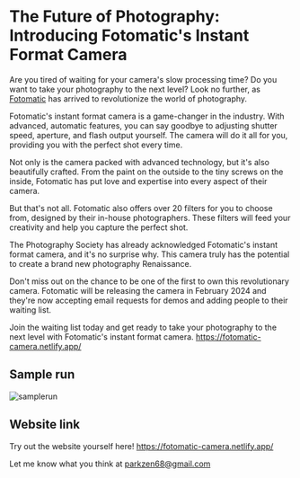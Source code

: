 # The Future of Photography: Introducing Fotomatic's Instant Format Camera

Are you tired of waiting for your camera's slow processing time? Do you want to take your photography to the next level? Look no further, as [Fotomatic](https://fotomatic-camera.netlify.app/) has arrived to revolutionize the world of photography.

Fotomatic's instant format camera is a game-changer in the industry. With advanced, automatic features, you can say goodbye to adjusting shutter speed, aperture, and flash output yourself. The camera will do it all for you, providing you with the perfect shot every time.

Not only is the camera packed with advanced technology, but it's also beautifully crafted. From the paint on the outside to the tiny screws on the inside, Fotomatic has put love and expertise into every aspect of their camera.

But that's not all. Fotomatic also offers over 20 filters for you to choose from, designed by their in-house photographers. These filters will feed your creativity and help you capture the perfect shot.

The Photography Society has already acknowledged Fotomatic's instant format camera, and it's no surprise why. This camera truly has the potential to create a brand new photography Renaissance.

Don't miss out on the chance to be one of the first to own this revolutionary camera. Fotomatic will be releasing the camera in February 2024 and they're now accepting email requests for demos and adding people to their waiting list.

Join the waiting list today and get ready to take your photography to the next level with Fotomatic's instant format camera. https://fotomatic-camera.netlify.app/

## Sample run
![samplerun](https://user-images.githubusercontent.com/43397999/223282668-47f483fe-4523-49da-8d20-82b879f80089.gif)

## Website link
Try out the website yourself here! https://fotomatic-camera.netlify.app/

Let me know what you think at parkzen68@gmail.com

